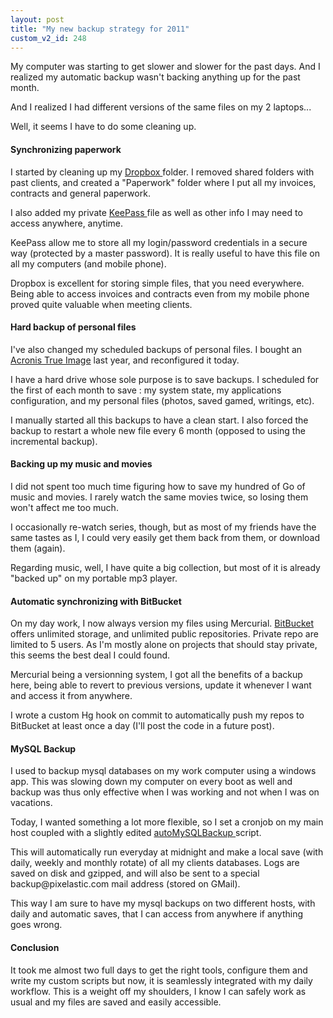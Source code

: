 ```yaml
---
layout: post
title: "My new backup strategy for 2011"
custom_v2_id: 248
---
```


<p>My computer was starting to get slower and slower for the past days. And I realized my automatic backup wasn't backing anything up for the past month.</p>
<p>And I realized I had different versions of the same files on my 2 laptops...</p>
<p>Well, it seems I have to do some cleaning up.</p>
<h4>Synchronizing paperwork</h4>
<p>I started by cleaning up my <a title="Dropbox" href="http://www.dropbox.com/" target="_blank">Dropbox </a>folder. I removed shared folders with past clients, and created a "Paperwork" folder where I put all my invoices, contracts and general paperwork.</p>
<p>I also added my private <a title="KeePass" href="http://keepass.info/" target="_blank">KeePass </a>file as well as other info I may need to access anywhere, anytime.</p>
<p>KeePass allow me to store all my login/password credentials in a secure way (protected by a master password). It is really useful to have this file on all my computers (and mobile phone).</p>
<p>Dropbox is excellent for storing simple files, that you need everywhere. Being able to access invoices and contracts even from my mobile phone proved quite valuable when meeting clients.</p>
<h4>Hard backup of personal files</h4>
<p>I've also changed my scheduled backups of personal files. I bought an <a title="Acronis" href="http://www.acronis.com/" target="_blank">Acronis True Image</a> last year, and reconfigured it today.</p>
<p>I have a hard drive whose sole purpose is to save backups. I scheduled for the first of each month to save : my system state, my applications configuration, and my personal files (photos, saved gamed, writings, etc).</p>
<p>I manually started all this backups to have a clean start. I also forced the backup to restart a whole new file every 6 month (opposed to using the incremental backup).</p>
<h4>Backing up my music and movies</h4>
<p>I did not spent too much time figuring how to save my hundred of Go of music and movies. I rarely watch the same movies twice, so losing them won't affect me too much.</p>
<p>I occasionally re-watch series, though, but as most of my friends have the same tastes as I, I could very easily get them back from them, or download them (again).</p>
<p>Regarding music, well, I have quite a big collection, but most of it is already "backed up" on my portable mp3 player.</p>
<h4>Automatic synchronizing with BitBucket</h4>
<p>On my day work, I now always version my files using Mercurial. <a title="BitBucket" href="http://bitbucket.org/" target="_blank">BitBucket</a> offers unlimited storage, and unlimited public repositories. Private repo are limited to 5 users. As I'm mostly alone on projects that should stay private, this seems the best deal I could found.</p>
<p>Mercurial being a versionning system, I got all the benefits of a backup here, being able to revert to previous versions, update it whenever I want and access it from anywhere.</p>
<p>I wrote a custom Hg hook on commit to automatically push my repos to BitBucket at least once a day (I'll post the code in a future post).</p>
<h4>MySQL Backup</h4>
<p>I used to backup mysql databases on my work computer using a windows app. This was slowing down my computer on every boot as well and backup was thus only effective when I was working and not when I was on vacations.</p>
<p>Today, I wanted something a lot more flexible, so I set a cronjob on my main host coupled with a slightly edited <a title="AutoMySQLBackup" href="http://sourceforge.net/projects/automysqlbackup/" target="_blank">autoMySQLBackup </a>script.</p>
<p>This will automatically run everyday at midnight and make a local save (with daily, weekly and monthly rotate) of all my clients databases. Logs are saved on disk and gzipped, and will also be sent to a special backup@pixelastic.com mail address (stored on GMail).</p>
<p>This way I am sure to have my mysql backups on two different hosts, with daily and automatic saves, that I can access from anywhere if anything goes wrong.</p>
<h4>Conclusion</h4>
<p>It took me almost two full days to get the right tools, configure them and write my custom scripts but now, it is seamlessly integrated with my daily workflow. This is a weight off my shoulders, I know I can safely work as usual and my files are saved and easily accessible.</p>